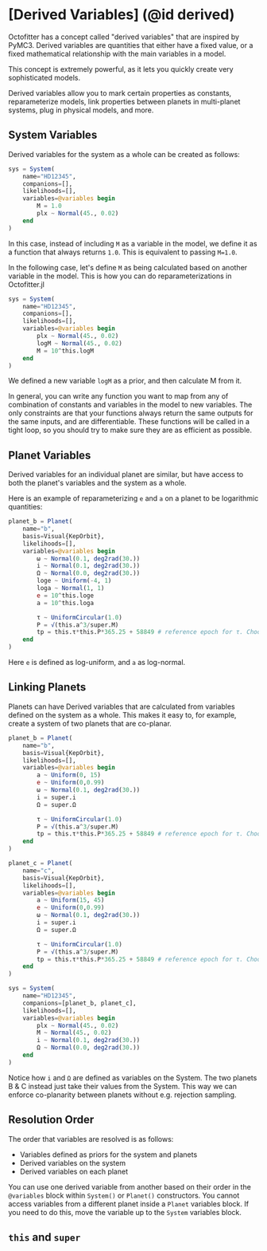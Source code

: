 #  [Derived Variables] (@id derived)

Octofitter has a concept called "derived variables" that are inspired by PyMC3.
Derived variables are quantities that either have a fixed value, or a fixed mathematical relationship with the main variables in a model.

This concept is extremely powerful, as it lets you quickly create very sophisticated models.

Derived variables allow you to mark certain properties as constants, reparameterize models, link properties between planets in multi-planet systems, plug in physical models, and more.

## System Variables
Derived variables for the system as a whole can be created as follows:

```julia
sys = System(
    name="HD12345",
    companions=[],
    likelihoods=[],
    variables=@variables begin
        M = 1.0
        plx ~ Normal(45., 0.02)
    end
)
```
In this case, instead of including `M` as a variable in the model, we define it as a function that always returns `1.0`. This is equivalent to passing `M=1.0`.

In the following case, let's define `M` as being calculated based on another variable in the model. This is how you can do reparameterizations in Octofitter.jl
```julia
sys = System(
    name="HD12345",
    companions=[],
    likelihoods=[],
    variables=@variables begin
        plx ~ Normal(45., 0.02)
        logM ~ Normal(45., 0.02)
        M = 10^this.logM
    end
)
```
We defined a new variable `logM` as a prior, and then calculate M from it.

In general, you can write any function you want to map from any of combination of constants and variables in the model to new variables. The only constraints are that your functions always return the same outputs for the same inputs, and are differentiable. These functions will be called in a tight loop, so you should try to make sure they are as efficient as possible.


## Planet Variables
Derived variables for an individual planet are similar, but have access to both the planet's variables and the system as a whole.

Here is an example of reparameterizing `e` and `a` on a planet to be logarithmic quantities:
```julia
planet_b = Planet(
    name="b",
    basis=Visual{KepOrbit},
    likelihoods=[],
    variables=@variables begin
        ω ~ Normal(0.1, deg2rad(30.))
        i ~ Normal(0.1, deg2rad(30.))
        Ω ~ Normal(0.0, deg2rad(30.))
        loge ~ Uniform(-4, 1)
        loga ~ Normal(1, 1)
        e = 10^this.loge
        a = 10^this.loga

        τ ~ UniformCircular(1.0)
        P = √(this.a^3/super.M)
        tp = this.τ*this.P*365.25 + 58849 # reference epoch for τ. Choose an MJD date near your data.
    end
)
```
Here `e` is defined as log-uniform, and `a` as log-normal.


## Linking Planets
Planets can have Derived variables that are calculated from variables defined on the system as a whole.
This makes it easy to, for example, create a system of two planets that are co-planar.

```julia
planet_b = Planet(
    name="b",
    basis=Visual{KepOrbit},
    likelihoods=[],
    variables=@variables begin
        a ~ Uniform(0, 15)
        e ~ Uniform(0,0.99)
        ω ~ Normal(0.1, deg2rad(30.))
        i = super.i
        Ω = super.Ω

        τ ~ UniformCircular(1.0)
        P = √(this.a^3/super.M)
        tp = this.τ*this.P*365.25 + 58849 # reference epoch for τ. Choose an MJD date near your data.
    end
)

planet_c = Planet(
    name="c",
    basis=Visual{KepOrbit},
    likelihoods=[],
    variables=@variables begin
        a ~ Uniform(15, 45)
        e ~ Uniform(0,0.99)
        ω ~ Normal(0.1, deg2rad(30.))
        i = super.i
        Ω = super.Ω

        τ ~ UniformCircular(1.0)
        P = √(this.a^3/super.M)
        tp = this.τ*this.P*365.25 + 58849 # reference epoch for τ. Choose an MJD date near your data.
    end
)

sys = System(
    name="HD12345",
    companions=[planet_b, planet_c],
    likelihoods=[],
    variables=@variables begin
        plx ~ Normal(45., 0.02)
        M ~ Normal(45., 0.02)
        i ~ Normal(0.1, deg2rad(30.))
        Ω ~ Normal(0.0, deg2rad(30.))
    end
)
```
Notice how `i` and `Ω` are defined as variables on the System. The two planets B & C instead just take their values from the System. This way we can enforce co-planarity between planets without e.g. rejection sampling.

## Resolution Order
The order that variables are resolved is as follows:
* Variables defined as priors for the system and planets
* Derived variables on the system
* Derived variables on each planet

You can use one derived variable from another based on their order in the `@variables` block within `System()` or `Planet()` constructors. 
You cannot access variables from a different planet inside a `Planet` variables block. If you need to do this, move the variable up to the `System` variables block.


## `this` and `super`
